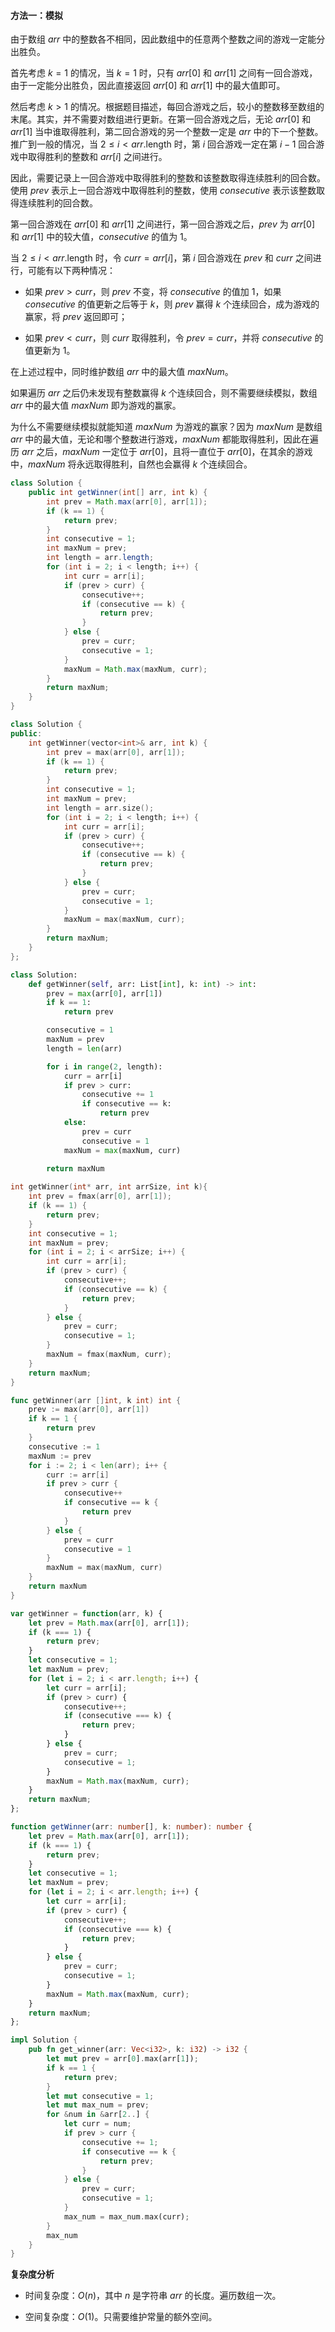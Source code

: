#### 方法一：模拟

由于数组 $\textit{arr}$ 中的整数各不相同，因此数组中的任意两个整数之间的游戏一定能分出胜负。

首先考虑 $k=1$ 的情况，当 $k=1$ 时，只有 $\textit{arr}[0]$ 和 $\textit{arr}[1]$ 之间有一回合游戏，由于一定能分出胜负，因此直接返回 $\textit{arr}[0]$ 和 $\textit{arr}[1]$ 中的最大值即可。

然后考虑 $k>1$ 的情况。根据题目描述，每回合游戏之后，较小的整数移至数组的末尾。其实，并不需要对数组进行更新。在第一回合游戏之后，无论 $\textit{arr}[0]$ 和 $\textit{arr}[1]$ 当中谁取得胜利，第二回合游戏的另一个整数一定是 $\textit{arr}$ 中的下一个整数。推广到一般的情况，当 $2 \le i < \textit{arr}.\text{length}$ 时，第 $i$ 回合游戏一定在第 $i-1$ 回合游戏中取得胜利的整数和 $\textit{arr}[i]$ 之间进行。

因此，需要记录上一回合游戏中取得胜利的整数和该整数取得连续胜利的回合数。使用 $\textit{prev}$ 表示上一回合游戏中取得胜利的整数，使用 $\textit{consecutive}$ 表示该整数取得连续胜利的回合数。

第一回合游戏在 $\textit{arr}[0]$ 和 $\textit{arr}[1]$ 之间进行，第一回合游戏之后，$\textit{prev}$ 为 $\textit{arr}[0]$ 和 $\textit{arr}[1]$ 中的较大值，$\textit{consecutive}$ 的值为 $1$。

当 $2 \le i < \textit{arr}.\text{length}$ 时，令 $\textit{curr}=\textit{arr}[i]$，第 $i$ 回合游戏在 $\textit{prev}$ 和 $\textit{curr}$ 之间进行，可能有以下两种情况：

- 如果 $\textit{prev}>\textit{curr}$，则 $\textit{prev}$ 不变，将 $\textit{consecutive}$ 的值加 $1$，如果 $\textit{consecutive}$ 的值更新之后等于 $k$，则 $\textit{prev}$ 赢得 $k$ 个连续回合，成为游戏的赢家，将 $\textit{prev}$ 返回即可；

- 如果 $\textit{prev}<\textit{curr}$，则 $\textit{curr}$ 取得胜利，令 $\textit{prev}=\textit{curr}$，并将 $\textit{consecutive}$ 的值更新为 $1$。

在上述过程中，同时维护数组 $\textit{arr}$ 中的最大值 $\textit{maxNum}$。

如果遍历 $\textit{arr}$ 之后仍未发现有整数赢得 $k$ 个连续回合，则不需要继续模拟，数组 $\textit{arr}$ 中的最大值 $\textit{maxNum}$ 即为游戏的赢家。

为什么不需要继续模拟就能知道 $\textit{maxNum}$ 为游戏的赢家？因为 $\textit{maxNum}$ 是数组 $\textit{arr}$ 中的最大值，无论和哪个整数进行游戏，$\textit{maxNum}$ 都能取得胜利，因此在遍历 $\textit{arr}$ 之后，$\textit{maxNum}$ 一定位于 $\textit{arr}[0]$，且将一直位于 $\textit{arr}[0]$，在其余的游戏中，$\textit{maxNum}$ 将永远取得胜利，自然也会赢得 $k$ 个连续回合。

```Java [sol1-Java]
class Solution {
    public int getWinner(int[] arr, int k) {
        int prev = Math.max(arr[0], arr[1]);
        if (k == 1) {
            return prev;
        }
        int consecutive = 1;
        int maxNum = prev;
        int length = arr.length;
        for (int i = 2; i < length; i++) {
            int curr = arr[i];
            if (prev > curr) {
                consecutive++;
                if (consecutive == k) {
                    return prev;
                }
            } else {
                prev = curr;
                consecutive = 1;
            }
            maxNum = Math.max(maxNum, curr);
        }
        return maxNum;
    }
}
```

```C++ [sol1-C++]
class Solution {
public:
    int getWinner(vector<int>& arr, int k) {
        int prev = max(arr[0], arr[1]);
        if (k == 1) {
            return prev;
        }
        int consecutive = 1;
        int maxNum = prev;
        int length = arr.size();
        for (int i = 2; i < length; i++) {
            int curr = arr[i];
            if (prev > curr) {
                consecutive++;
                if (consecutive == k) {
                    return prev;
                }
            } else {
                prev = curr;
                consecutive = 1;
            }
            maxNum = max(maxNum, curr);
        }
        return maxNum;
    }
};
```

```Python [sol1-Python3]
class Solution:
    def getWinner(self, arr: List[int], k: int) -> int:
        prev = max(arr[0], arr[1])
        if k == 1:
            return prev

        consecutive = 1
        maxNum = prev
        length = len(arr)

        for i in range(2, length):
            curr = arr[i]
            if prev > curr:
                consecutive += 1
                if consecutive == k:
                    return prev
            else:
                prev = curr
                consecutive = 1
            maxNum = max(maxNum, curr)
        
        return maxNum
```

```C [sol1-C]
int getWinner(int* arr, int arrSize, int k){
    int prev = fmax(arr[0], arr[1]);
    if (k == 1) {
        return prev;
    }
    int consecutive = 1;
    int maxNum = prev;
    for (int i = 2; i < arrSize; i++) {
        int curr = arr[i];
        if (prev > curr) {
            consecutive++;
            if (consecutive == k) {
                return prev;
            }
        } else {
            prev = curr;
            consecutive = 1;
        }
        maxNum = fmax(maxNum, curr);
    }
    return maxNum;
}
```

```Go [sol1-Go]
func getWinner(arr []int, k int) int {
    prev := max(arr[0], arr[1])
    if k == 1 {
        return prev
    }
    consecutive := 1
    maxNum := prev
    for i := 2; i < len(arr); i++ {
        curr := arr[i]
        if prev > curr {
            consecutive++
            if consecutive == k {
                return prev
            }
        } else {
            prev = curr
            consecutive = 1
        }
        maxNum = max(maxNum, curr)
    }
    return maxNum
}
```

```JavaScript [sol1-JavaScript]
var getWinner = function(arr, k) {
    let prev = Math.max(arr[0], arr[1]);
    if (k === 1) {
        return prev;
    }
    let consecutive = 1;
    let maxNum = prev;
    for (let i = 2; i < arr.length; i++) {
        let curr = arr[i];
        if (prev > curr) {
            consecutive++;
            if (consecutive === k) {
                return prev;
            }
        } else {
            prev = curr;
            consecutive = 1;
        }
        maxNum = Math.max(maxNum, curr);
    }
    return maxNum;
};
```

```TypeScript [sol1-TypeScript]
function getWinner(arr: number[], k: number): number {
    let prev = Math.max(arr[0], arr[1]);
    if (k === 1) {
        return prev;
    }
    let consecutive = 1;
    let maxNum = prev;
    for (let i = 2; i < arr.length; i++) {
        let curr = arr[i];
        if (prev > curr) {
            consecutive++;
            if (consecutive === k) {
                return prev;
            }
        } else {
            prev = curr;
            consecutive = 1;
        }
        maxNum = Math.max(maxNum, curr);
    }
    return maxNum;
};
```

```Rust [sol1-Rust]
impl Solution {
    pub fn get_winner(arr: Vec<i32>, k: i32) -> i32 {
        let mut prev = arr[0].max(arr[1]);
        if k == 1 {
            return prev;
        }
        let mut consecutive = 1;
        let mut max_num = prev;
        for &num in &arr[2..] {
            let curr = num;
            if prev > curr {
                consecutive += 1;
                if consecutive == k {
                    return prev;
                }
            } else {
                prev = curr;
                consecutive = 1;
            }
            max_num = max_num.max(curr);
        }
        max_num
    }
}
```

**复杂度分析**

- 时间复杂度：$O(n)$，其中 $n$ 是字符串 $\textit{arr}$ 的长度。遍历数组一次。

- 空间复杂度：$O(1)$。只需要维护常量的额外空间。